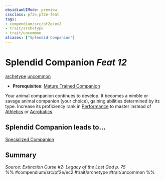 ```yaml
---
obsidianUIMode: preview
cssclass: pf2e,pf2e-feat
tags:
- compendium/src/pf2e/ec2
- trait/archetype
- trait/uncommon
aliases: ["Splendid Companion"]
---
```

# Splendid Companion  *Feat 12*  
[archetype](../../rules/traits/archetype.md)  [uncommon](../../rules/traits/uncommon.md)  

- **Prerequisites**: [Mature Trained Companion](mature-trained-companion-ec2.md)

Your animal companion continues to develop. It becomes a nimble or savage animal companion (your choice), gaining abilities determined by its type. Increase its proficiency rank in [Performance](../skills.md#Performance) to master instead of [Athletics](../skills.md#Athletics) or [Acrobatics](../skills.md#Acrobatics).

## Splendid Companion leads to...

[Specialized Companion](specialized-companion-ec2.md)

## Summary

*Source: Extinction Curse #2: Legacy of the Lost God p. 75*  
%% #compendium/src/pf2e/ec2 #trait/archetype #trait/uncommon %%